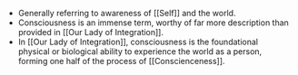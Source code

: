 - Generally referring to awareness of [[Self]] and the world.
- Consciousness is an immense term, worthy of far more description than provided in [[Our Lady of Integration]].
- In [[Our Lady of Integration]], consciousness is the foundational physical or biological ability to experience the world as a person, forming one half of the process of [[Conscienceness]].